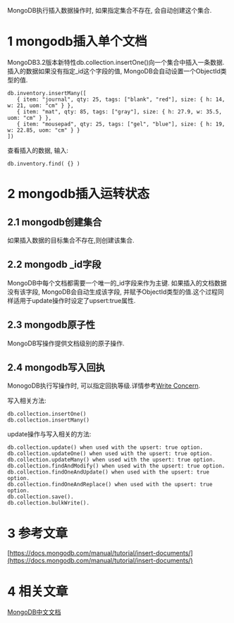 MongoDB执行插入数据操作时, 如果指定集合不存在, 会自动创建这个集合.

1 mongodb插入单个文档
===

MongoDB3.2版本新特性db.collection.insertOne()向一个集合中插入一条数据.插入的数据如果没有指定_id这个字段的值, MongoDB会自动设置一个ObjectId类型的值.

```
db.inventory.insertMany([
   { item: "journal", qty: 25, tags: ["blank", "red"], size: { h: 14, w: 21, uom: "cm" } },
   { item: "mat", qty: 85, tags: ["gray"], size: { h: 27.9, w: 35.5, uom: "cm" } },
   { item: "mousepad", qty: 25, tags: ["gel", "blue"], size: { h: 19, w: 22.85, uom: "cm" } }
])
```

查看插入的数据, 输入:

```
db.inventory.find( {} )
```

2 mongodb插入运转状态
===

2.1 mongodb创建集合
---

如果插入数据的目标集合不存在,则创建该集合.

2.2 mongodb _id字段
---

MongoDB中每个文档都需要一个唯一的_id字段来作为主键. 如果插入的文档数据没有该字段, MongoDB会自动生成该字段, 并赋予ObjectId类型的值.这个过程同样适用于update操作时设定了upsert:true属性.

2.3 mongodb原子性
---

MongoDB写操作提供文档级别的原子操作.

2.4 mongodb写入回执
---

MonogoDB执行写操作时, 可以指定回执等级.详情参考[Write Concern](https://docs.mongodb.com/manual/reference/write-concern/).

写入相关方法:
```
db.collection.insertOne()
db.collection.insertMany()
```
update操作与写入相关的方法:
```
db.collection.update() when used with the upsert: true option.
db.collection.updateOne() when used with the upsert: true option.
db.collection.updateMany() when used with the upsert: true option.
db.collection.findAndModify() when used with the upsert: true option.
db.collection.findOneAndUpdate() when used with the upsert: true option.
db.collection.findOneAndReplace() when used with the upsert: true option.
db.collection.save().
db.collection.bulkWrite().
```

3 参考文章
===

[https://docs.mongodb.com/manual/tutorial/insert-documents/](https://docs.mongodb.com/manual/tutorial/insert-documents/)


4 相关文章
===

[MongoDB中文文档](http://localhost/article/mongodb/index.html)

